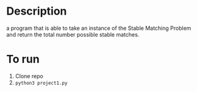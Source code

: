 # Description
a program that is able to take an instance of the Stable Matching Problem and return the total number possible stable matches. 

# To run 
1. Clone repo
2. ` python3 project1.py `

